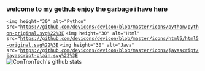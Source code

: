 ### welcome to my gethub enjoy the garbage i have here
<code><img height="30" alt="Python" src="https://github.com/devicons/devicon/blob/master/icons/python/python-original.svg%22%3E</code>
<code><img height="30" alt="Html" src="https://github.com/devicons/devicon/blob/master/icons/html5/html5-original.svg%22%3E</code>
<code><img height="30" alt="Java" src="https://github.com/devicons/devicon/blob/master/icons/javascript/javascript-plain.svg%22%3E</code>
<br>
<img align="center" src="https://github-readme-stats.vercel.app/api?username=ConTronTech&show_icons=true&theme=radical" alt="ConTronTech's github stats" /></a>


